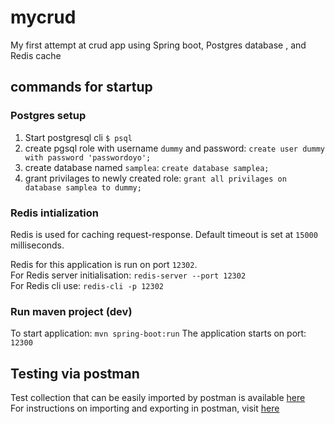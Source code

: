 # mycrud

My first attempt at crud app using Spring boot,  Postgres database , and Redis cache

## commands for startup

### Postgres setup

1. Start postgresql cli `$ psql`  
1. create pgsql role with username `dummy` and password:  `create user dummy with password 'passwordoyo';`  
1. create database named `samplea`:  `create database samplea;`  
1. grant privilages to newly created role:  `grant all privilages on database samplea to dummy;`

### Redis intialization

Redis is used for caching request-response.  Default timeout is set at `15000` milliseconds.

Redis for this application is run on port `12302`.  
For Redis server initialisation:  `redis-server --port 12302`  
For Redis cli use:  `redis-cli -p 12302`  

### Run maven project (dev)

To start application: `mvn spring-boot:run`
The application starts on port:  `12300`  

## Testing via postman

Test collection that can be easily imported by postman is available [here](src/main/resources/static/sampleA.postman_collection.json)  
For instructions on importing and exporting in postman, visit [here](https://kb.datamotion.com/?ht_kb=postman-instructions-for-exporting-and-importing)  
